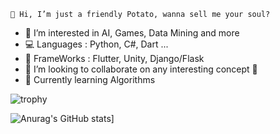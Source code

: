     👋 Hi, I’m just a friendly Potato, wanna sell me your soul?
 
- 👀 I’m interested in AI, Games, Data Mining and more
- 💻 Languages : Python, C#, Dart ...
- 🔭 FrameWorks : Flutter, Unity, Django/Flask
- 💞️ I’m looking to collaborate on any interesting concept 👯
- 🌱 Currently learning Algorithms

![trophy](https://github-profile-trophy.vercel.app/?username=sumdud3)

![Anurag's GitHub stats](https://github-readme-stats.vercel.app/api?username=sumdud3)]

<!---
sumdud3/sumdud3 is a ✨ special ✨ repository because its `README.md` (this file) appears on your GitHub profile.
You can click the Preview link to take a look at your changes.
--->
